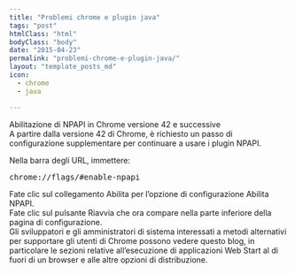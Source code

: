 ```yaml
---
title: "Problemi chrome e plugin java"
tags: "post"
htmlClass: "html"
bodyClass: "body"
date: "2015-04-23"
permalink: "problemi-chrome-e-plugin-java/"
layout: "template_posts_md"
icon:
  - chrome
  - java

---
```

<p>Abilitazione di NPAPI in Chrome versione 42 e successive<br />
A partire dalla versione 42 di Chrome, è richiesto un passo di configurazione supplementare per continuare a usare i plugin NPAPI.</p>
<p>Nella barra degli URL, immettere:</p>
<pre>
chrome://flags/#enable-npapi 
</pre>
<p>Fate clic sul collegamento Abilita per l&#8217;opzione di configurazione Abilita NPAPI.<br />
Fate clic sul pulsante Riavvia che ora compare nella parte inferiore della pagina di configurazione.<br />
Gli sviluppatori e gli amministratori di sistema interessati a metodi alternativi per supportare gli utenti di Chrome possono vedere questo blog, in particolare le sezioni relative all&#8217;esecuzione di applicazioni Web Start al di fuori di un browser e alle altre opzioni di distribuzione.</p>
